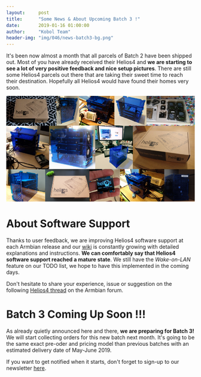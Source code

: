 ```yaml
---
layout:     post
title:      "Some News & About Upcoming Batch 3 !"
date:       2019-01-16 01:00:00
author:     "Kobol Team"
header-img: "img/046/news-batch3-bg.png"
---
```


It's been now almost a month that all parcels of Batch 2 have been shipped out. Most of you have already received their Helios4 and **we are starting to see a lot of very positive feedback and nice setup pictures**. There are still some Helios4 parcels out there that are taking their sweet time to reach their destination. Hopefully all Helios4 would have found their homes very soon.

![User Setup](/img/046/users-setup.png)

# About Software Support

Thanks to user feedback, we are improving Helios4 software support at each Armbian release and our [wiki](https://wiki.kobol.io) is constantly growing with detailed explanations and instructions. **We can comfortably say that Helios4 software support reached a mature state**. We still have the _Wake-on-LAN_ feature on our TODO list, we hope to have this implemented in the coming days.

Don't hesitate to share your experience, issue or suggestion on the following [Helios4 thread](https://forum.armbian.com/topic/6033-helios4-support/) on the Armbian forum.

# Batch 3 Coming Up Soon !!!

As already quietly announced here and there, **we are preparing for Batch 3!** We will start collecting orders for this new batch next month. It's going to be the same exact pre-oder and pricing model than previous batches with an estimated delivery date of May-June 2019.

If you want to get notified when it starts, don't forget to sign-up to our newsletter [here](https://kobol.io/helios4/subscribe.html).

